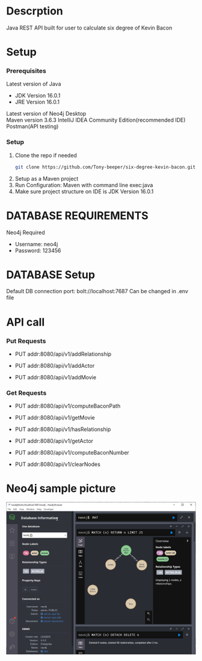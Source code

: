 # Descrption
Java REST API built for user to calculate six degree of Kevin Bacon

# Setup


### Prerequisites

Latest version of Java  
- JDK Version 16.0.1  
- JRE Version 16.0.1  

Latest version of Neo4j Desktop  
Maven version 3.6.3
IntelliJ IDEA Community Edition(recommended IDE)
Postman(API testing)

### Setup
1. Clone the repo if needed
   ```sh
   git clone https://github.com/Tony-beeper/six-degree-kevin-bacon.git
   ```
2. Setup as a Maven project  
3. Run Configuration: Maven with command line exec:java
4. Make sure project structure on IDE is JDK Version 16.0.1  



# DATABASE REQUIREMENTS

Neo4j Required

- Username: neo4j
- Password: 123456

# DATABASE Setup

Default DB connection port: bolt://localhost:7687
Can be changed in .env file

# API call

### Put Requests  

- PUT addr:8080/api/v1/addRelationship  

- PUT addr:8080/api/v1/addActor  

- PUT addr:8080/api/v1/addMovie  

### Get Requests

- PUT addr:8080/api/v1/computeBaconPath  

- PUT addr:8080/api/v1/getMovie  

- PUT addr:8080/api/v1/hasRelationship  

- PUT addr:8080/api/v1/getActor  

- PUT addr:8080/api/v1/computeBaconNumber

- PUT addr:8080/api/v1/clearNodes  



# Neo4j sample picture
![alt text](https://github.com/Tony-beeper/six-degree-kevin-bacon/blob/main/Neo4j_Desktop_Pic.png?raw=true)
